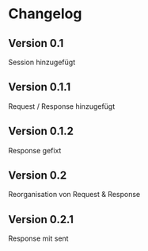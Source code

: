 # Changelog 


## Version 0.1

Session hinzugefügt


## Version 0.1.1

Request / Response hinzugefügt


## Version 0.1.2

Response gefixt


## Version 0.2

Reorganisation von Request & Response

## Version 0.2.1

Response mit sent
